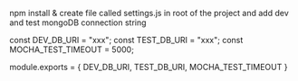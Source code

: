 npm install & create file called settings.js in root of the project
and add dev and test mongoDB connection string

const DEV_DB_URI = "xxx";
const TEST_DB_URI = "xxx";
const MOCHA_TEST_TIMEOUT = 5000;

module.exports = {
 DEV_DB_URI,
 TEST_DB_URI,
 MOCHA_TEST_TIMEOUT
}


